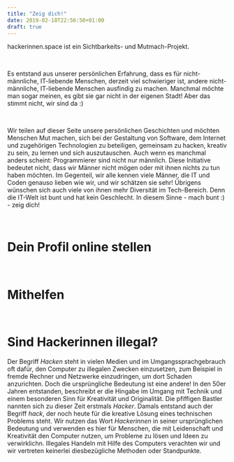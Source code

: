 ```yaml
---
title: "Zeig dich!"
date: 2019-02-18T22:56:50+01:00
draft: true
---
```


<p>hackerinnen.space ist ein Sichtbarkeits- und Mutmach-Projekt.</p><br>

<p>Es entstand aus unserer persönlichen Erfahrung, dass es für nicht-männliche, IT-liebende Menschen, derzeit viel schwieriger ist, andere nicht-männliche, IT-liebende Menschen ausfindig zu machen. Manchmal möchte man sogar meinen, es gibt sie gar nicht in der eigenen Stadt! Aber das stimmt nicht, wir sind da :)</p>
<br>

<p>Wir teilen auf dieser Seite unsere persönlichen Geschichten und möchten Menschen Mut machen, sich bei der Gestaltung von Software, dem Internet und zugehörigen Technologien zu beteiligen, gemeinsam zu hacken, kreativ zu sein, zu lernen und sich auszutauschen. Auch wenn es manchmal anders scheint: Programmierer sind nicht nur männlich. Diese Initiative bedeutet nicht, dass wir Männer nicht mögen oder mit ihnen nichts zu tun haben möchten. Im Gegenteil, wir alle kennen viele Männer, die IT und Coden genauso lieben wie wir, und wir schätzen sie sehr! Übrigens wünschen sich auch viele von ihnen mehr Diversität im Tech-Bereich. Denn die IT-Welt ist bunt und hat kein Geschlecht. In diesem Sinne - mach bunt :) - zeig dich!</p>
<br>

# Dein Profil online stellen
<br>

# Mithelfen
<br>

# Sind Hackerinnen illegal?

Der Begriff _Hacken_ steht in vielen Medien und im Umgangssprachgebrauch oft dafür, den Computer zu illegalen Zwecken einzusetzen, zum Beispiel in fremde Rechner und Netzwerke einzudringen, um dort Schaden anzurichten. 
Doch die ursprüngliche Bedeutung ist eine andere! In den 50er Jahren entstanden, beschreibt er die Hingabe im Umgang mit Technik und einem besonderen Sinn für Kreativität und Originalität. Die pfiffigen Bastler nannten sich zu dieser Zeit erstmals _Hacker_. Damals entstand auch der Begriff _hack_, der noch heute für die kreative Lösung eines technischen Problems steht.
Wir nutzen das Wort _Hackerinnen_ in seiner ursprünglichen Bedeutung und verwenden es hier für Menschen, die mit Leidenschaft und Kreativität den Computer nutzen, um Probleme zu lösen und Ideen zu verwirklichn. Illegales Handeln mit Hilfe des Computers verachten wir und wir vertreten keinerlei diesbezügliche Methoden oder Standpunkte.
